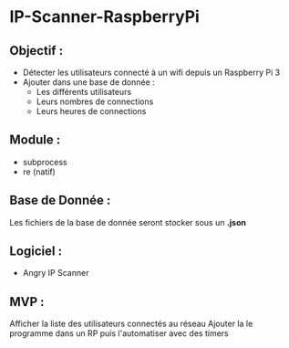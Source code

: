 # IP-Scanner-RaspberryPi

## Objectif :
- Détecter les utilisateurs connecté à un wifi depuis un Raspberry Pi 3
- Ajouter dans une base de donnée :
  - Les différents utilisateurs
  - Leurs nombres de connections
  - Leurs heures de connections

## Module :
- subprocess
- re (natif)

## Base de Donnée :
Les fichiers de la base de donnée seront stocker sous un **.json**

## Logiciel :
- Angry IP Scanner

## MVP :
Afficher la liste des utilisateurs connectés au réseau
Ajouter la le programme dans un RP puis l'automatiser avec des timers
